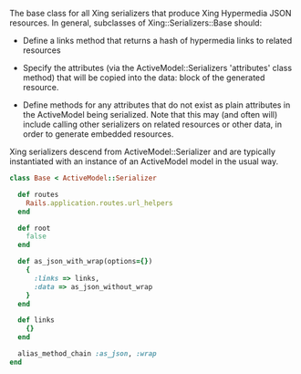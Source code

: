 The base class for all Xing serializers that produce
Xing Hypermedia JSON resources.  In general, subclasses
of Xing::Serializers::Base should:

 * Define a links method that returns a hash of hypermedia links to
   related resources

 * Specify the attributes (via the ActiveModel::Serializers 'attributes'
   class method) that will be copied into the data: block
   of the generated resource.

 * Define methods for any attributes that do not exist as plain attributes
   in the ActiveModel being serialized.  Note that this may (and often will) include
   calling other serializers on related resources or other data, in order to
   generate embedded resources.

Xing serializers descend from ActiveModel::Serializer and are typically
instantiated with an instance of an ActiveModel model in the usual way.

```ruby
class Base < ActiveModel::Serializer

  def routes
    Rails.application.routes.url_helpers
  end

  def root
    false
  end

  def as_json_with_wrap(options={})
    {
      :links => links,
      :data => as_json_without_wrap
    }
  end

  def links
    {}
  end

  alias_method_chain :as_json, :wrap
end
```
